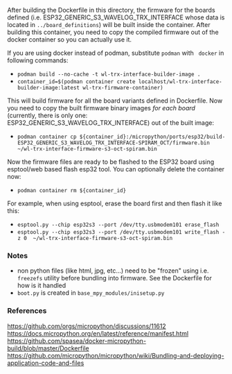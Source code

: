 After building the Dockerfile in this directory, the firmware for the boards
defined (i.e. ESP32_GENERIC_S3_WAVELOG_TRX_INTERFACE whose data is located in 
`../board_definitions`) will be built inside the container. After building this 
container, you need to copy the compiled firmware out of the docker container
so you can actually use it.

If you are using docker instead of podman, substitute `podman` with `
docker` in following commands:

- `podman build --no-cache -t wl-trx-interface-builder-image .`
- `container_id=$(podman container create localhost/wl-trx-interface-builder-image:latest wl-trx-firmware-container)`

This will build firmware for all the board variants defined in Dockerfile.
Now you need to copy the built firmware binary images *for each board* 
(currently, there is only one: ESP32_GENERIC_S3_WAVELOG_TRX_INTERFACE) out 
of the built image:

- `podman container cp ${container_id}:/micropython/ports/esp32/build-ESP32_GENERIC_S3_WAVELOG_TRX_INTERFACE-SPIRAM_OCT/firmware.bin ~/wl-trx-interface-firmware-s3-oct-spiram.bin`

Now the firmware files are ready to be flashed to the ESP32 board using esptool/web based flash esp32 tool.
You can optionally delete the container now:

- `podman container rm ${container_id}`

For example, when using esptool, erase the board first and then flash it like this:

- `esptool.py --chip esp32s3 --port /dev/tty.usbmodem101 erase_flash`
- `esptool.py --chip esp32s3 --port /dev/tty.usbmodem101 write_flash -z 0  ~/wl-trx-interface-firmware-s3-oct-spiram.bin`

### Notes
- non python files (like html, jpg, etc...) need to be "frozen" using i.e. `freezefs` utility before bundling into firmware. See the Dockerfile for how is it handled
- `boot.py` is created in `base_mpy_modules/inisetup.py`

### References
https://github.com/orgs/micropython/discussions/11612
https://docs.micropython.org/en/latest/reference/manifest.html
https://github.com/spasea/docker-micropython-build/blob/master/Dockerfile
https://github.com/micropython/micropython/wiki/Bundling-and-deploying-application-code-and-files